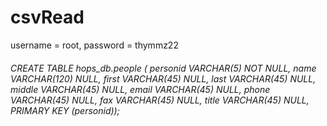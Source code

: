 # csvRead
username = root, password = thymmz22
###### CREATE TABLE hops_db.people ( personid VARCHAR(5) NOT NULL, name VARCHAR(120) NULL, first VARCHAR(45) NULL, last VARCHAR(45) NULL, middle VARCHAR(45) NULL, email VARCHAR(45) NULL, phone VARCHAR(45) NULL, fax VARCHAR(45) NULL, title VARCHAR(45) NULL, PRIMARY KEY (personid));
